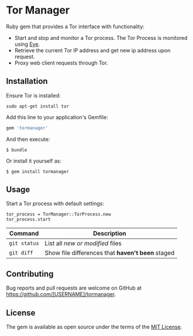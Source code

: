 # Tor Manager

Ruby gem that provides a Tor interface with functionality: 

- Start and stop and monitor a Tor process. 
The Tor Process is monitored using [Eye](https://github.com/kostya/eye). 
- Retrieve the current Tor IP address and get new ip address upon request.
- Proxy web client requests through Tor.

## Installation

Ensure Tor is installed: 

`sudo apt-get install tor`

Add this line to your application's Gemfile:

```ruby
gem 'tormanager'
```

And then execute:

    $ bundle

Or install it yourself as:

    $ gem install tormanager

## Usage

Start a Tor process with default settings:

    tor_process = TorManager::TorProcess.new
    tor_process.start


| Command | Description |
| --- | --- |
| `git status` | List all *new or modified* files |
| `git diff` | Show file differences that **haven't been** staged |

## Contributing

Bug reports and pull requests are welcome on GitHub at https://github.com/[USERNAME]/tormanager.


## License

The gem is available as open source under the terms of the [MIT License](http://opensource.org/licenses/MIT).

